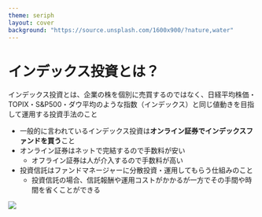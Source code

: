 ```yaml
---
theme: seriph
layout: cover
background: "https://source.unsplash.com/1600x900/?nature,water"
---
```


# インデックス投資とは？

インデックス投資とは、企業の株を個別に売買するのではなく、日経平均株価・TOPIX・S&P500・ダウ平均のような指数（インデックス）と同じ値動きを目指して運用する投資手法のこと

<div grid="~ cols-2 gap-4">
<div>

- 一般的に言われているインデックス投資は**オンライン証券でインデックスファンドを買う**こと
- オンライン証券はネットで完結するので手数料が安い
  - オフライン証券は人が介入するので手数料が高い
- 投資信託はファンドマネージャーに分散投資・運用してもらう仕組みのこと
  - 投資信託の場合、信託報酬や運用コストがかかるが一方でその手間や時間を省くことができる

</div>
<div>

<img border="rounded" src="/image_index-investment.png?raw=true">

</div>
</div>
